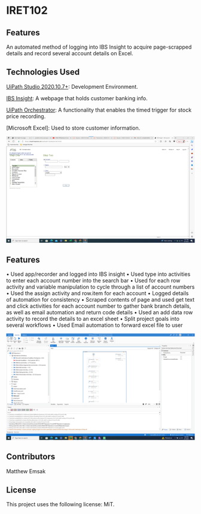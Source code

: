 # <strong> IRET102 </strong> #

## <strong> Features </strong> ##

An automated method of logging into IBS Insight to acquire page-scrapped details and record several account details on Excel.

## <strong> Technologies Used </strong> ##

[UiPath Studio 2020.10.7+](https://www.uipath.com/product/studio): Development Environment.

[IBS Insight](https://insight.fisglobal.com/opstopb1/OpstopServlet/Logon): A webpage that holds customer banking info.

[UiPath Orchestrator](www.cloud.uipath.com/): A functionality that enables the timed trigger for stock price recording.

[Microsoft Excel]: Used to store customer information.

![]()<img width="723" alt="image" src="https://github.com/matthew813709/Gitimages/blob/6ef05568445046edd9a049cbb39eda4595a36ad4/Picture2.png">

## <strong> Features </strong> ##

•	Used app/recorder and logged into IBS insight
•	Used type into activities to enter each account number into the search bar
•	Used for each row activity and variable manipulation to cycle through a list of account numbers
•	Used the assign activity and row.item for each account
•	Logged details of automation for consistency
•	Scraped contents of page and used get text and click activities for each account number to gather bank branch details, as well as email automation and return code details
•	Used an add data row activity to record the details to an excel sheet
•	Split project goals into several workflows
•	Used Email automation to forward excel file to user

![]()<img width="723" alt="image" src="https://github.com/matthew813709/Gitimages/blob/3ca8c45c98dd94236520d8dcaded3765c86c1014/image-2.png">


## <strong> Contributors </strong>
Matthew Emsak

## <strong> License </strong>
This project uses the following license: MiT.
